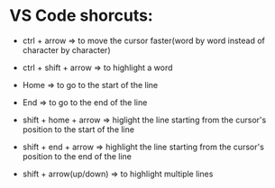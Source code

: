 
# VS Code shorcuts:
* ctrl + arrow => to move the cursor faster(word by word instead of character by character)
* ctrl + shift + arrow => to highlight a word
* Home => to go to the start of the line
* End => to go to the end of the line

* shift + home + arrow => higlight the line starting from the cursor's position to the start of the line
* shift + end + arrow => highlight the line starting from the cursor's position to the end of the line

* shift + arrow(up/down) => to highlight multiple lines

